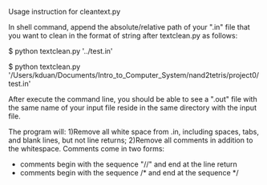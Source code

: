 Usage instruction for cleantext.py

In shell command, append the absolute/relative path of your ".in" file that you
want to clean in the format of string after textclean.py as follows:

$ python textclean.py '../test.in'

$ python textclean.py '/Users/kduan/Documents/Intro_to_Computer_System/nand2tetris/project0/test.in'

After execute the command line, you should be able to see a ".out" file with
the same name of your input file reside in the same directory with the input file.

The program will:
1)Remove all white space from <filename>.in, including spaces, tabs, and blank lines,
but not line returns;
2)Remove all comments in addition to the whitespace. Comments come in two forms:
- comments begin with the sequence "//" and end at the line return
- comments begin with the sequence /* and end at the sequence */
